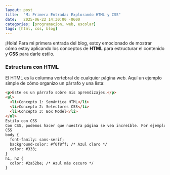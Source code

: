 ```yaml
---
layout: post
title:  "Mi Primera Entrada: Explorando HTML y CSS"
date:   2025-06-22 14:30:00 -0600
categories: [programacion, web, escolar]
tags: [html, css, blog]
---
```

¡Hola! Para mi primera entrada del blog, estoy emocionado de mostrar cómo estoy aplicando los conceptos de **HTML** para estructurar el contenido y **CSS** para darle estilo.

### Estructura con HTML

El HTML es la columna vertebral de cualquier página web. Aquí un ejemplo simple de cómo organizo un párrafo y una lista:

```html
<p>Este es un párrafo sobre mis aprendizajes.</p>
<ul>
  <li>Concepto 1: Semántica HTML</li>
  <li>Concepto 2: Selectores CSS</li>
  <li>Concepto 3: Box Model</li>
</ul>
Estilo con CSS
Con CSS, podemos hacer que nuestra página se vea increíble. Por ejemplo, cambiando el color del texto y el fondo:
CSS
body {
  font-family: sans-serif;
  background-color: #f0f8ff; /* Azul claro */
  color: #333;
}
h1, h2 {
  color: #2a52be; /* Azul más oscuro */
}
